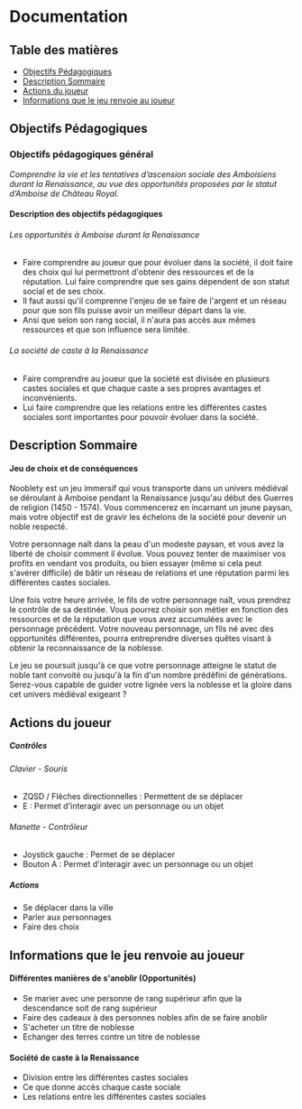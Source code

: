 # Documentation

## Table des matières

- [Objectifs Pédagogiques](#objectifs-pédagogiques)
- [Description Sommaire](#description-sommaire)
- [Actions du joueur](#actions-du-joueur)
- [Informations que le jeu renvoie au joueur](#informations-que-le-jeu-renvoie-au-joueur)

## Objectifs Pédagogiques

### Objectifs pédagogiques général

*Comprendre la vie et les tentatives d’ascension sociale des Amboisiens durant la Renaissance, au vue des opportunités proposées par le statut d’Amboise de Château Royal.*

#### Description des objectifs pédagogiques
###### Les opportunités à Amboise durant la Renaissance
- Faire comprendre au joueur que pour évoluer dans la société, il doit faire des choix qui lui permettront d'obtenir des ressources et de la réputation. Lui faire comprendre que ses gains dépendent de son statut social et de ses choix.
- Il faut aussi qu'il comprenne l'enjeu de se faire de l'argent et un réseau pour que son fils puisse avoir un meilleur départ dans la vie.
- Ansi que selon son rang social, il n'aura pas accès aux mêmes ressources et que son influence sera limitée.

###### La société de caste à la Renaissance
- Faire comprendre au joueur que la société est divisée en plusieurs castes sociales et que chaque caste a ses propres avantages et inconvénients.
- Lui faire comprendre que les relations entre les différentes castes sociales sont importantes pour pouvoir évoluer dans la société.

## Description Sommaire

#### Jeu de choix et de conséquences

Nooblety est un jeu immersif qui vous transporte dans un univers médiéval se déroulant à Amboise pendant la Renaissance jusqu'au début des Guerres de religion (1450 - 1574). Vous commencerez en incarnant un jeune paysan, mais votre objectif est de gravir les échelons de la société pour devenir un noble respecté.

Votre personnage naît dans la peau d'un modeste paysan, et vous avez la liberté de choisir comment il évolue. Vous pouvez tenter de maximiser vos profits en vendant vos produits, ou bien essayer (même si cela peut s'avérer difficile) de bâtir un réseau de relations et une réputation parmi les différentes castes sociales.

Une fois votre heure arrivée, le fils de votre personnage naît, vous prendrez le contrôle de sa destinée. Vous pourrez choisir son métier en fonction des ressources et de la réputation que vous avez accumulées avec le personnage précédent. Votre nouveau personnage, un fils né avec des opportunités différentes, pourra entreprendre diverses quêtes visant à obtenir la reconnaissance de la noblesse.

Le jeu se poursuit jusqu'à ce que votre personnage atteigne le statut de noble tant convoité ou jusqu'à la fin d'un nombre prédéfini de générations. Serez-vous capable de guider votre lignée vers la noblesse et la gloire dans cet univers médiéval exigeant ?

## Actions du joueur

##### Contrôles

###### Clavier - Souris

- ZQSD / Flèches directionnelles : Permettent de se déplacer
- E : Permet d'interagir avec un personnage ou un objet

###### Manette - Contrôleur

- Joystick gauche : Permet de se déplacer
- Bouton A : Permet d'interagir avec un personnage ou un objet

##### Actions

- Se déplacer dans la ville
- Parler aux personnages
- Faire des choix

## Informations que le jeu renvoie au joueur

#### Différentes manières de s'anoblir (Opportunités)

- Se marier avec une personne de rang supérieur afin que la descendance soit de rang supérieur
- Faire des cadeaux à des personnes nobles afin de se faire anoblir
- S'acheter un titre de noblesse
- Echanger des terres contre un titre de noblesse

#### Société de caste à la Renaissance

- Division entre les différentes castes sociales
- Ce que donne accès chaque caste sociale
- Les relations entre les différentes castes sociales
